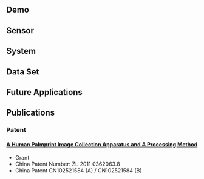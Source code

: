 Demo
-------



Sensor
------



System
------



Data Set
----------------



Future Applications
------------



Publications
------------

### Patent

#### <a href="http://www.google.com/patents/CN102521584B?cl=en" target="_blank">A Human Palmprint Image Collection Apparatus and A Processing Method</a>

+ Grant
+ China Patent Number: ZL 2011 0362063.8
+ China Patent CN102521584 (A) / CN102521584 (B)
